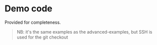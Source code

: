 # Demo code

Provided for completeness.

> NB: it's the same examples as the advanced-examples,
    but SSH is used for the git checkout
